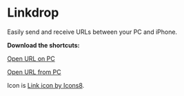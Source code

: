 # Linkdrop

Easily send and receive URLs between your PC and iPhone.

**Download the shortcuts:**

[Open URL on PC](https://www.icloud.com/shortcuts/5ae2f7af055941688c8fdbe6f95d222e)

[Open URL from PC](https://www.icloud.com/shortcuts/003005279a8c4f9daf91c19432249864)



Icon is [Link icon by Icons8](https://icons8.com/icons/set/link).
